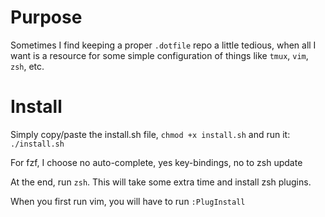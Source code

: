 # Purpose

Sometimes I find keeping a proper `.dotfile` repo a little tedious, when all I want is a resource for some simple configuration of things like `tmux`, `vim`, `zsh`, etc.

# Install

Simply copy/paste the install.sh file, `chmod +x install.sh` and run it: `./install.sh`

For fzf, I choose no auto-complete, yes key-bindings, no to zsh update

At the end, run `zsh`. This will take some extra time and install zsh plugins.

When you first run vim, you will have to run `:PlugInstall`
